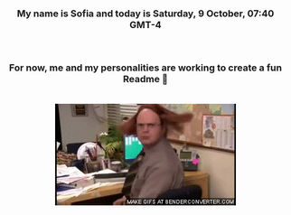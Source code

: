 


<div align="center">
<h3 >My name is Sofia and today is Saturday, 9 October, 07:40 GMT-4</h3><br>
<h3 >For now, me and my personalities are working to create a fun Readme 👋
</h3><br>
<img src='img/dwight.gif' alt='working...'/>
</div>
